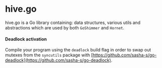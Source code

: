 # hive.go

hive.go is a Go library containing: data structures, various utils and 
abstractions which are used by both `GoShimmer` and `Hornet`.

#### Deadlock activation

Compile your program using the `deadlock` build flag in order to swap out
mutexes from the `syncutils` package with [https://github.com/sasha-s/go-deadlock](https://github.com/sasha-s/go-deadlock).